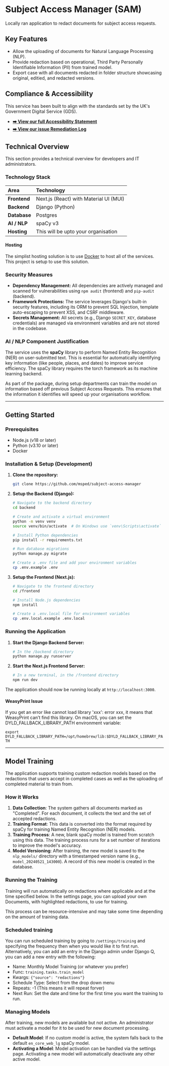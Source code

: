 # Subject Access Manager (SAM)

Locally ran application to redact documents for subject access requests.

## Key Features

* Allow the uploading of documents for Natural Language Processing (NLP).
* Provide redaction based on operational, Third Party Personally Identifiable Information (PII) from trained model.
* Export case with all documents redacted in folder structure showcasing original, editied, and redacted versions.

## Compliance & Accessibility

This service has been built to align with the standards set by the UK's Government Digital Service (GDS).

* **[➡️ View our full Accessibility Statement](./ACCESSIBILITY.md)**
* **[➡️ View our issue Remediation Log](./REMEDIATION-LOG.md)**

## Technical Overview

This section provides a technical overview for developers and IT administrators.

### Technology Stack

| Area | Technology |
| :--- | :--- |
| **Frontend** | Next.js (React) with Material UI (MUI) |
| **Backend** | Django (Python) |
| **Database** | Postgres |
| **AI / NLP** | spaCy v3 |
| **Hosting** | This will be upto your organisation |

#### Hosting

The simplist hosting solution is to use [Docker](https://www.docker.com/) to host all of the services. This project is setup to use this solution.

### Security Measures

* **Dependency Management:** All dependencies are actively managed and scanned for vulnerabilities using `npm audit` (frontend) and `pip-audit` (backend).
* **Framework Protections:** The service leverages Django's built-in security features, including its ORM to prevent SQL Injection, template auto-escaping to prevent XSS, and CSRF middleware.
* **Secrets Management:** All secrets (e.g., Django `SECRET_KEY`, database credentials) are managed via environment variables and are not stored in the codebase.

### AI / NLP Component Justification

The service uses the **spaCy** library to perform Named Entity Recognition (NER) on user-submitted text. This is essential for automatically identifying key information (like people, places, and dates) to improve service efficiency. The spaCy library requires the torch framework as its machine learning backend.

As part of the package, during setup departments can train the model on information based off previous Subject Access Requests. This ensures that the information it identifies will speed up your organisations workflow.

---

## Getting Started

### Prerequisites

* Node.js (v18 or later)
* Python (v3.10 or later)
* Docker

### Installation & Setup (Development)

1. **Clone the repository:**

    ```bash
    git clone https://github.com/msped/subject-access-manager
    ```

2. **Setup the Backend (Django):**

    ```bash
    # Navigate to the backend directory
    cd backend

    # Create and activate a virtual environment
    python -m venv venv
    source venv/bin/activate  # On Windows use `venv\Scripts\activate`

    # Install Python dependencies
    pip install -r requirements.txt

    # Run database migrations
    python manage.py migrate

    # Create a .env file and add your environment variables
    cp .env.example .env
    ```

3. **Setup the Frontend (Next.js):**

    ```bash
    # Navigate to the frontend directory
    cd /frontend

    # Install Node.js dependencies
    npm install

    # Create a .env.local file for environment variables
    cp .env.local.example .env.local
    ```

### Running the Application

1. **Start the Django Backend Server:**

    ```bash
    # In the /backend directory
    python manage.py runserver
    ```

2. **Start the Next.js Frontend Server:**

    ```bash
    # In a new terminal, in the /frontend directory
    npm run dev
    ```

The application should now be running locally at `http://localhost:3000`.

#### WeasyPrint Issue

If you get an error like cannot load library 'xxx': error xxx, it means that WeasyPrint can’t find this library. On macOS, you can set the DYLD_FALLBACK_LIBRARY_PATH environment variable:

`export DYLD_FALLBACK_LIBRARY_PATH=/opt/homebrew/lib:$DYLD_FALLBACK_LIBRARY_PATH`

---

## Model Training

The application supports training custom redaction models based on the redactions that users accept in completed cases as well as the uploading of completed material to train from.

### How it Works

1. **Data Collection**: The system gathers all documents marked as "Completed". For each document, it collects the text and the set of accepted redactions.
2. **Training Format**: This data is converted into the format required by spaCy for training Named Entity Recognition (NER) models.
3. **Training Process**: A new, blank spaCy model is trained from scratch using this data. The training process runs for a set number of iterations to improve the model's accuracy.
4. **Model Versioning**: After training, the new model is saved to the `nlp_models/` directory with a timestamped version name (e.g., `model_20240521_143000`). A record of this new model is created in the database.

### Running the Training

Training will run automatically on redactions where applicable and at the time specified below. In the settings page, you can upload your own Documents, with highlighted redactions, to use for training.

This process can be resource-intensive and may take some time depending on the amount of training data.

### Scheduled training

You can run scheduled training by going to `/settings/training` and specifying the frequency then when you would like it to first run. Alternatively, you can add an entry in the Django admin under Django Q, you can add a new entry with the following:

* Name: Monthly Model Training (or whatever you prefer)
* Func: `training.tasks.train_model`
* Kwargs: `{"source": "redactions"}`
* Schedule Type: Select from the drop down menu
* Repeats: -1 (This means it will repeat forver)
* Next Run: Set the date and time for the first time you want the training to run.

### Managing Models

After training, new models are available but not active. An administrator must activate a model for it to be used for new document processing.

* **Default Model**: If no custom model is active, the system falls back to the default `en_core_web_lg` spaCy model.
* **Activating a Model**: Model activation can be handled via the settings page. Activating a new model will automatically deactivate any other active model.
